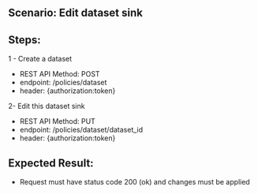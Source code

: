 ## Scenario: Edit dataset sink 
## Steps: 
1 - Create a dataset

- REST API Method: POST
- endpoint: /policies/dataset
- header: {authorization:token}

2- Edit this dataset sink

- REST API Method: PUT
- endpoint: /policies/dataset/dataset_id
- header: {authorization:token}


## Expected Result:
- Request must have status code 200 (ok) and changes must be applied